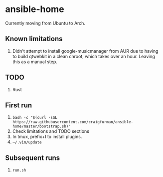# ansible-home

Currently moving from Ubuntu to Arch.

## Known limitations

1. Didn't attempt to install google-musicmanager from AUR due to having to build qtwebkit in a clean chroot, which takes over an hour. Leaving this as a manual step.

## TODO

1. Rust

## First run
1. `bash -c "$(curl -sSL https://raw.githubusercontent.com/craigfurman/ansible-home/master/bootstrap.sh)"`
1. Check limitations and TODO sections
1. In tmux, prefix+I to install plugins.
1. `~/.vim/update`

## Subsequent runs
1. `run.sh`
